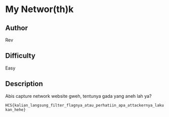 # My Networ(th)k

## Author

Rev

## Difficulty

Easy

## Description

Abis capture network website gweh, tentunya gada yang aneh lah ya?

`HCS{kalian_langsung_filter_flagnya_atau_perhatiin_apa_attackernya_lakukan_hehe}`
